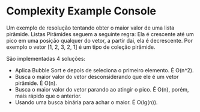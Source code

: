 # Complexity Example Console

Um exemplo de resolução tentando obter o maior valor de uma lista pirâmide. Listas Pirâmides seguem a seguinte regra: Ela é crescente até um pico em uma posição qualquer do vetor, a partir dai, ela é decrescente. Por exemplo o vetor [1, 2, 3, 2, 1] é um tipo de coleção pirâmide.

São implementadas 4 soluções:
- Aplica Bubble Sort e depois de seleciona o primeiro elemento. É O(n^2).
- Busca o maior valor do vetor desconsiderando que ele é um vetor pirâmide. É O(n).
- Busca o maior valor do vetor parando ao atingir o pico. É O(n), porém, mais rápido que o anterior.
- Usando uma busca binária para achar o maior. É O(lg(n)).
